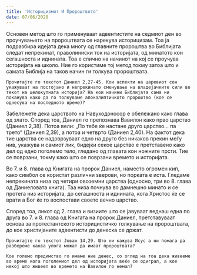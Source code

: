 ```yaml
---
title: 'Историцизмот И Пророштвото'
date: 07/06/2020
---
```


Основен метод што го применуваат адвентистите на седмиот ден во проучувањето на пророштвата се нарекува историцизам. Тоа ја подразбира идејата дека многу од главните пророштва во Библијата следат непрекинат, праволиниски ток на историјата, од минатото кон сегашноста и иднината. Тоа е слично на начинот на кој се проучува историјата на школо. Ние го користиме тој метод токму затоа што и самата Библија на таков начин ги толкува пророштвата.

`Прочитајте го текстот Даниел 2,27-45. Кои аспекти на царевиот сон укажуваат на постојано и непрекинато сменување на владејачките сили во текот на целокупната историја? На кои начини Библијата сама ни покажува како да го толкуваме апокалиптичкото пророштво (кое се однесува на последното време)?`

Забележете дека царството на Навуходоносор е обележано како глава од злато. Според тоа, Даниел го препознава Вавилон како прво царство (Даниел 2,38). Потоа вели: „По тебе ќе настане друго царство... па трето“ (Даниел 2,39), а потоа и четврто (Даниел 2,40). На фактот дека тие царства се надоврзуваат едно на друго без никаков прекин меѓу нив, укажува и самиот лик, бидејќи секое царство е претставено како дел од едно поголемо тело, гледано од главата кон ножните прсти. Тие се поврзани, токму како што се поврзани времето и историјата.

Во 7. и 8. глава од Книгата на пророк Даниел, наместо огромен кип, како симбол се користат различни ѕверови, но порката е иста. Гледаме непрекината низа од четири овоземни царства (односно, три во 8. глава од Даниеловата книга). Таа низа почнува во дамнешно минато и се протега низ историјата, до сегашноста и иднината, кога Христос ќе се врати а Бог ќе го воспостави своето вечно царство.

Според тоа, ликот од 2. глава и визиите што се јавуваат веднаш една по друга во 7. и 8. глава од Книгата на пророк Даниел, претставуваат основа за протестантското историцистичко толкување на пророштвата, до кое христијаните адвентисти до денеска се држат.

`Прочитајте го текстот Јован 14,29. Што ни кажува Исус а ни помага да разбереме каква улога можат да имаат пророштвата?`

`Кое големо предимство го имаме ние денес, со оглед на тоа дека живееме во време кога поголемиот дел од историјата веќе се одиграл, а кое некој што живеел во времето на Вавилон го немал?`
